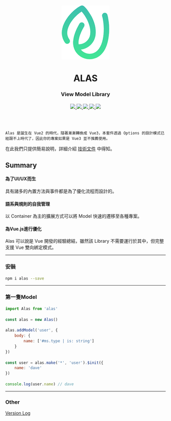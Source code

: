 <br>

<p align="center"><img style="max-width: 300px" src="./logo.png"></p>

<h1 align="center">ALAS</h1>
<h3 align="center">View Model Library</h3>

<h6 align="center">
    <a href="https://www.npmjs.com/package/alas">
        <img src="https://img.shields.io/npm/v/alas.svg">
    </a>
    <a href='https://github.com/KHC-ZhiHao/Alas/actions'>
        <img src='https://github.com/KHC-ZhiHao/Alas/actions/workflows/build-stage.yml/badge.svg'/>
    </a>
    <a href="https://coveralls.io/github/KHC-ZhiHao/Alas?branch=master">
        <img src="https://coveralls.io/repos/github/KHC-ZhiHao/Alas/badge.svg?branch=master" style="max-width:100%;">
    </a>
    <a href="https://standardjs.com/">
        <img src="https://img.shields.io/badge/code_style-standard-brightgreen.svg" style="max-width:100%;">
    </a>
    <a href="https://github.com/KHC-ZhiHao/Alas">
        <img src="https://img.shields.io/github/stars/KHC-ZhiHao/Alas.svg?style=social">
    </a>
    <br>
</h6>

<br>

```
Alas 是誕生在 Vue2 的時代，隨著漸漸轉換成 Vue3，本套件透過 Options 的設計模式已經跟不上時代了，因此你的專案如果是 Vue3 並不推薦使用。
```

在此我們只提供簡易說明，詳細介紹 [技術文件](https://khc-zhihao.github.io/Alas/) 中得知。

## Summary

#### 為了UI/UX而生

具有諸多的內置方法與事件都是為了優化流程而設計的。

#### 語系與規則的自我管理

以 Container 為主的擴展方式可以將 Model 快速的遷移至各種專案。

#### 為Vue.js進行優化

Alas 可以說是 Vue 開發的經驗總結，雖然該 Library 不需要運行於其中，但完整支援 Vue 雙向綁定模式。

---

### 安裝

```bash
npm i alas --save
```

---

### 第一隻Model

```js
import Alas from 'alas'

const alas = new Alas()

alas.addModel('user', {
    body: {
        name: ['#ms.type | is: string']
    }
})

const user = alas.make('*', 'user').$init({
    name: 'dave'
})

console.log(user.name) // dave
```

---

### Other

[Version Log](https://github.com/KHC-ZhiHao/Alas/blob/master/version.md)
